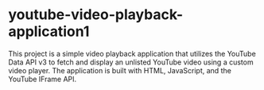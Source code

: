 # youtube-video-playback-application1
This project is a simple video playback application that utilizes the YouTube Data API v3 to fetch and display an unlisted YouTube video using a custom video player. The application is built with HTML, JavaScript, and the YouTube IFrame API.
